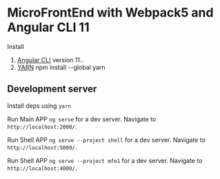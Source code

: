 # MicroFrontEnd with Webpack5  and Angular CLI 11

Install

1. [Angular CLI](https://github.com/angular/angular-cli) version 11..
2. [YARN](https://classic.yarnpkg.com/en/docs/install/#mac-stable)  npm install --global yarn



## Development server

Install deps using `yarn`

Run Main APP  `ng serve` for a dev server. Navigate to `http://localhost:2000/`. 

Run Shell APP  `ng serve --project shell` for a dev server. Navigate to `http://localhost:5000/`. 

Run Shell APP  `ng serve --project mfe1` for a dev server. Navigate to `http://localhost:4000/`. 


